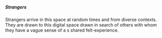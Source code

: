 ##### Strangers

Strangers arrive in this space at random times and from diverse contexts. They are drawn to this digital space drawn in search of others with whom they have a vague sense of a s shared felt-experience.